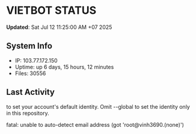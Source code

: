 # VIETBOT STATUS
**Updated**: Sat Jul 12 11:25:00 AM +07 2025

## System Info
- IP: 103.77.172.150
- Uptime: up 6 days, 15 hours, 12 minutes
- Files: 30556

## Last Activity

to set your account's default identity.
Omit --global to set the identity only in this repository.

fatal: unable to auto-detect email address (got 'root@vinh3690.(none)')

